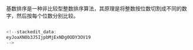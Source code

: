 基数排序是一种非比较型整数排序算法，其原理是将整数按位数切割成不同的数字，然后按每个位数分别比较。
```c

<!--stackedit_data:
eyJoaXN0b3J5IjpbMjExNDg0ODY3OV19
-->